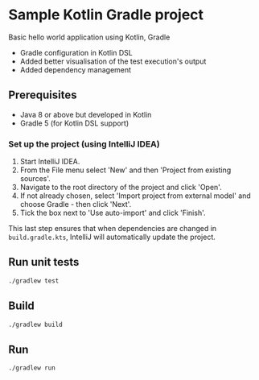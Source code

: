 # Sample Kotlin Gradle project

Basic hello world application using Kotlin, Gradle
- Gradle configuration in Kotlin DSL
- Added better visualisation of the test execution's output
- Added dependency management


## Prerequisites
- Java 8 or above but developed in Kotlin
- Gradle 5 (for Kotlin DSL support)

### Set up the project (using IntelliJ IDEA)
1. Start IntelliJ IDEA.
1. From the File menu select 'New' and then 'Project from existing sources'.
1. Navigate to the root directory of the project and click 'Open'.
1. If not already chosen, select 'Import project from external model' and choose Gradle - then click 'Next'.
1. Tick the box next to 'Use auto-import' and click 'Finish'.

This last step ensures that when dependencies are changed in `build.gradle.kts`, IntelliJ will automatically update the project.

## Run unit tests

```bash
./gradlew test
```

## Build 

```bash
./gradlew build
```

## Run

```bash
./gradlew run
```
 